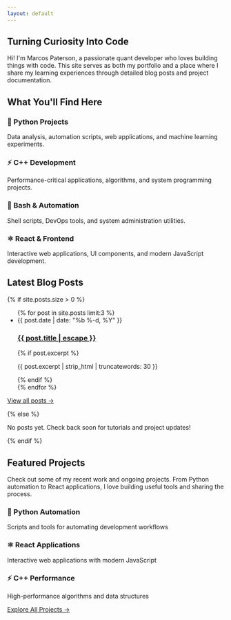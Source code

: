 ```yaml
---
layout: default
---
```


<div class="home">
  
  <section class="hero">
    <h1 class="page-heading">Turning Curiosity Into Code</h1>
    <p class="hero-description">
      Hi! I'm Marcos Paterson, a passionate quant developer who loves building things with code. 
      This site serves as both my portfolio and a place where I share my learning experiences 
      through detailed blog posts and project documentation.
    </p>
  </section>

  <section class="content-overview">
    <h2>What You'll Find Here</h2>
    <div class="content-grid">
      <div class="content-item">
        <h3>🐍 Python Projects</h3>
        <p>Data analysis, automation scripts, web applications, and machine learning experiments.</p>
      </div>
      <div class="content-item">
        <h3>⚡ C++ Development</h3>
        <p>Performance-critical applications, algorithms, and system programming projects.</p>
      </div>
      <div class="content-item">
        <h3>🔧 Bash & Automation</h3>
        <p>Shell scripts, DevOps tools, and system administration utilities.</p>
      </div>
      <div class="content-item">
        <h3>⚛️ React & Frontend</h3>
        <p>Interactive web applications, UI components, and modern JavaScript development.</p>
      </div>
    </div>
  </section>

  <section class="recent-posts">
    <h2>Latest Blog Posts</h2>
    {% if site.posts.size > 0 %}
      <ul class="post-list">
        {% for post in site.posts limit:3 %}
          <li>
            <span class="post-meta">{{ post.date | date: "%b %-d, %Y" }}</span>
            <h3>
              <a class="post-link" href="{{ post.url | relative_url }}">
                {{ post.title | escape }}
              </a>
            </h3>
            {% if post.excerpt %}
              <p>{{ post.excerpt | strip_html | truncatewords: 30 }}</p>
            {% endif %}
          </li>
        {% endfor %}
      </ul>
      <p><a href="/blog/">View all posts →</a></p>
    {% else %}
      <p>No posts yet. Check back soon for tutorials and project updates!</p>
    {% endif %}
  </section>

  <section class="featured-projects">
    <h2>Featured Projects</h2>
    <p>Check out some of my recent work and ongoing projects. From Python automation to React applications, I love building useful tools and sharing the process.</p>
    <div class="project-highlights">
      <div class="highlight-item">
        <h3>🐍 Python Automation</h3>
        <p>Scripts and tools for automating development workflows</p>
      </div>
      <div class="highlight-item">
        <h3>⚛️ React Applications</h3>
        <p>Interactive web applications with modern JavaScript</p>
      </div>
      <div class="highlight-item">
        <h3>⚡ C++ Performance</h3>
        <p>High-performance algorithms and data structures</p>
      </div>
    </div>
    <p><a href="/projects/" class="cta-link">Explore All Projects →</a></p>
  </section>

</div>
